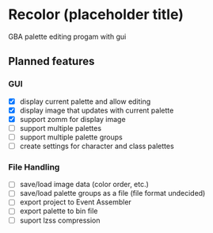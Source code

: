 # Recolor (placeholder title)
 GBA palette editing progam with gui
## Planned features
### GUI
- [x] display current palette and allow editing
- [x] display image that updates with current palette
- [x] support zomm for display image
- [ ] support multiple palettes
- [ ] support multiple palette groups
- [ ] create settings for character and class palettes
### File Handling
- [ ] save/load image data (color order, etc.)
- [ ] save/load palette groups as a file (file format undecided)
- [ ] export project to Event Assembler
- [ ] export palette to bin file
- [ ] suport lzss compression
